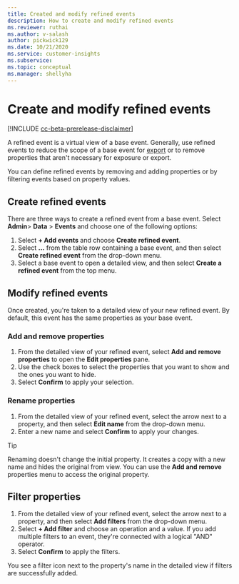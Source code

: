 ```yaml
---
title: Created and modify refined events
description: How to create and modify refined events
ms.reviewer: ruthai
ms.author: v-salash
author: pickwick129
ms.date: 10/21/2020
ms.service: customer-insights
ms.subservice: 
ms.topic: conceptual
ms.manager: shellyha
---
```


# Create and modify refined events

[!INCLUDE [cc-beta-prerelease-disclaimer](includes/cc-beta-prerelease-disclaimer.md)]

A refined event is a virtual view of a base event. Generally, use refined events to reduce the scope of a base event for [export](export-events.md) or to remove properties that aren't necessary for exposure or export.

You can define refined events by removing and adding properties or by filtering events based on property values.

## Create refined events

There are three ways to create a refined event from a base event. Select **Admin**> **Data** > **Events** and choose one of the following options:

1. Select **+ Add events** and choose **Create refined event**.
1. Select **...** from the table row containing a base event, and then select **Create refined event** from the drop-down menu.
1. Select a base event to open a detailed view, and then select **Create a refined event** from the top menu.

## Modify refined events

Once created, you're taken to a detailed view of your new refined event. By default, this event has the same properties as your base event.

### Add and remove properties

1. From the detailed view of your refined event, select **Add and remove properties** to open the **Edit properties** pane. 
2. Use the check boxes to select the properties that you want to show and the ones you want to hide. 
3. Select **Confirm** to apply your selection.

### Rename properties

1. From the detailed view of your refined event, select the arrow next to a property, and then select **Edit name** from the drop-down menu. 
2. Enter a new name and select **Confirm** to apply your changes.

> [!TIP]
> Renaming doesn't change the initial property. It creates a copy with a new name and hides the original from view. You can use the **Add and remove** properties menu to access the original property.

## Filter properties

1. From the detailed view of your refined event, select the arrow next to a property, and then select **Add filters** from the drop-down menu.
2. Select **+ Add filter** and choose an operation and a value. If you add multiple filters to an event, they're connected with a logical "AND" operator. 
3. Select **Confirm** to apply the filters.

You see a filter icon next to the property's name in the detailed view if filters are successfully added.
